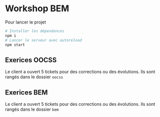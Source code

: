Workshop BEM
======

Pour lancer le projet 

```sh
# Installer les dépendances
npm i
# Lancer le serveur avec autoreload
npm start
```

Exerices OOCSS
------

Le client a ouvert 5 tickets pour des corrections ou des évolutions.
Ils sont rangés dans le dossier `oocss`

Exerices BEM
------

Le client a ouvert 5 tickets pour des corrections ou des évolutions.
Ils sont rangés dans le dossier `bem`
